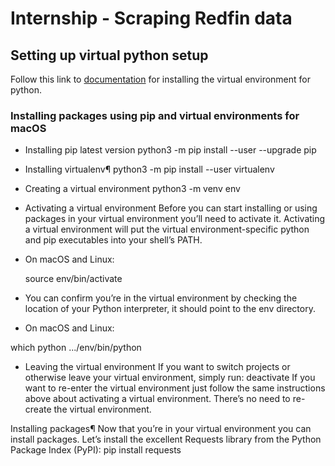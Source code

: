 # Internship - Scraping Redfin data 

## Setting up virtual python setup

Follow this link to [documentation](https://packaging.python.org/guides/installing-using-pip-and-virtual-environments/) for installing the virtual environment for python.

### Installing packages using pip and virtual environments for macOS

- Installing pip latest version
    python3 -m pip install --user --upgrade pip
- Installing virtualenv¶
    python3 -m pip install --user virtualenv
    
- Creating a virtual environment
    python3 -m venv env
- Activating a virtual environment
Before you can start installing or using packages in your virtual environment you’ll need to activate it. Activating a virtual environment will put the virtual environment-specific python and pip executables into your shell’s PATH.

- On macOS and Linux:

    source env/bin/activate
- You can confirm you’re in the virtual environment by checking the location of your Python interpreter, it should point to the env directory.

- On macOS and Linux:

which python
.../env/bin/python

- Leaving the virtual environment
If you want to switch projects or otherwise leave your virtual environment, simply run:
    deactivate
If you want to re-enter the virtual environment just follow the same instructions above about activating a virtual environment. There’s no need to re-create the virtual environment.

Installing packages¶
Now that you’re in your virtual environment you can install packages. Let’s install the excellent Requests library from the Python Package Index (PyPI):
    pip install requests
